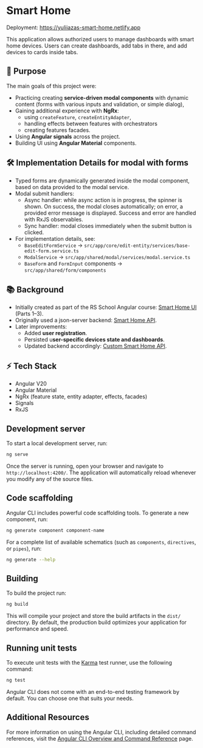 # Smart Home

Deployment: https://yuliiazas-smart-home.netlify.app

This application allows authorized users to manage dashboards with smart home devices. Users can create dashboards, add tabs in there, and add devices to cards inside tabs.

## 🎯 Purpose

The main goals of this project were:

- Practicing creating **service-driven modal components** with dynamic content (forms with various inputs and validation, or simple dialog),
- Gaining additional experience with **NgRx**:
  - using `createFeature`, `createEntityAdapter`,
  - handling effects between features with orchestrators
  - creating features facades.
- Using **Angular signals** across the project.
- Building UI using **Angular Material** components.

## 🛠 Implementation Details for modal with forms

- Typed forms are dynamically generated inside the modal component, based on data provided to the modal service.
- Modal submit handlers:
  - Async handler: while async action is in progress, the spinner is shown. On success, the modal closes automatically; on error, a provided error message is displayed. Success and error are handled with RxJS observables.
  - Sync handler: modal closes immediately when the submit button is clicked.
- For implementation details, see:
  - `BaseEditFormService` → `src/app/core/edit-entity/services/base-edit-form.service.ts`
  - `ModalService` → `src/app/shared/modal/services/modal.service.ts`
  - `BaseForm` and `FormInput` components → `src/app/shared/form/components`

## 📚 Background

- Initially created as part of the RS School Angular course: [Smart Home UI](https://github.com/rolling-scopes-school/tasks/blob/master/tasks/angular-smart-home-ui/smart-home-part-1.md) (Parts 1–3).
- Originally used a json-server backend: [Smart Home API](https://github.com/pavelrazuvalau/smart-home-json-server).
- Later improvements:
  - Added **user registration**.
  - Persisted u**ser-specific devices state and dashboards**.
  - Updated backend accordingly: [Custom Smart Home API](https://github.com/YuliiaZas/smart-home-json-server/tree/dev_edit-functionality).

## ⚡ Tech Stack

- Angular V20
- Angular Material
- NgRx (feature state, entity adapter, effects, facades)
- Signals
- RxJS

## Development server

To start a local development server, run:

```bash
ng serve
```

Once the server is running, open your browser and navigate to `http://localhost:4200/`. The application will automatically reload whenever you modify any of the source files.

## Code scaffolding

Angular CLI includes powerful code scaffolding tools. To generate a new component, run:

```bash
ng generate component component-name
```

For a complete list of available schematics (such as `components`, `directives`, or `pipes`), run:

```bash
ng generate --help
```

## Building

To build the project run:

```bash
ng build
```

This will compile your project and store the build artifacts in the `dist/` directory. By default, the production build optimizes your application for performance and speed.

## Running unit tests

To execute unit tests with the [Karma](https://karma-runner.github.io) test runner, use the following command:

```bash
ng test
```

Angular CLI does not come with an end-to-end testing framework by default. You can choose one that suits your needs.

## Additional Resources

For more information on using the Angular CLI, including detailed command references, visit the [Angular CLI Overview and Command Reference](https://angular.dev/tools/cli) page.
